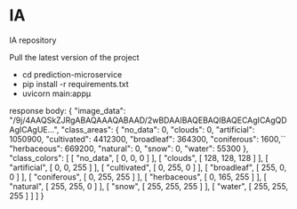# IA
IA repository 

Pull the latest version of the project

- cd prediction-microservice
- pip install -r requirements.txt
- uvicorn main:appµ

response body:
{
  "image_data": "/9j/4AAQSkZJRgABAQAAAQABAAD/2wBDAAIBAQEBAQIBAQECAgICAgQDAgICAgUE...",
  "class_areas": {
    "no_data": 0,
    "clouds": 0,
    "artificial": 1050900,
    "cultivated": 4412300,
    "broadleaf": 364300,
    "coniferous": 1600,``
    "herbaceous": 669200,
    "natural": 0,
    "snow": 0,
    "water": 55300
  },
  "class_colors": [
    [
      "no_data",
      [
        0,
        0,
        0
      ]
    ],
    [
      "clouds",
      [
        128,
        128,
        128
      ]
    ],
    [
      "artificial",
      [
        0,
        0,
        255
      ]
    ],
    [
      "cultivated",
      [
        0,
        255,
        0
      ]
    ],
    [
      "broadleaf",
      [
        255,
        0,
        0
      ]
    ],
    [
      "coniferous",
      [
        0,
        255,
        255
      ]
    ],
    [
      "herbaceous",
      [
        0,
        165,
        255
      ]
    ],
    [
      "natural",
      [
        255,
        255,
        0
      ]
    ],
    [
      "snow",
      [
        255,
        255,
        255
      ]
    ],
    [
      "water",
      [
        255,
        255,
        255
      ]
    ]
  ]
}

